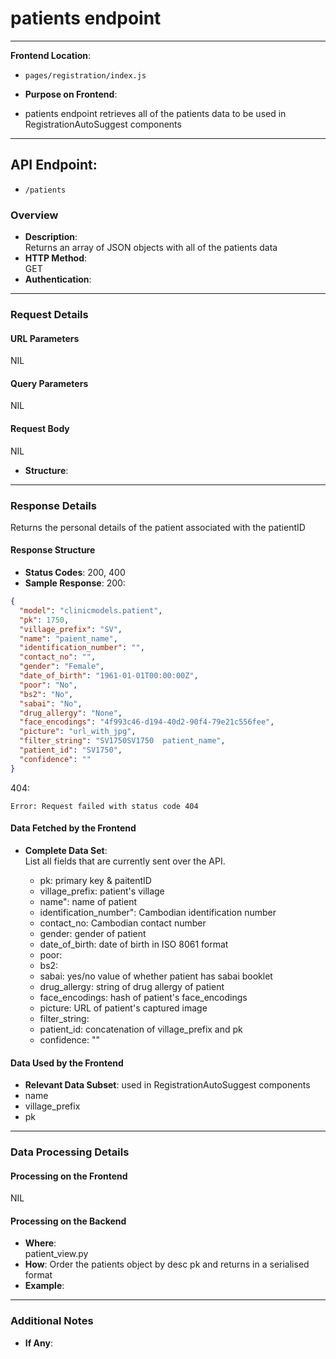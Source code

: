 # patients endpoint

---

**Frontend Location**:

- `pages/registration/index.js`

- **Purpose on Frontend**:
- patients endpoint retrieves all of the patients data to be used in RegistrationAutoSuggest components

---

## API Endpoint:

- `/patients`

### Overview

- **Description**:  
  Returns an array of JSON objects with all of the patients data
- **HTTP Method**:  
  GET
- **Authentication**:

---

### Request Details

#### URL Parameters

NIL

#### Query Parameters

NIL

#### Request Body

NIL

- **Structure**:

---

### Response Details

Returns the personal details of the patient associated with the patientID

#### Response Structure

- **Status Codes**:
  200, 400
- **Sample Response**:
  200:

```json
{
  "model": "clinicmodels.patient",
  "pk": 1750,
  "village_prefix": "SV",
  "name": "paient_name",
  "identification_number": "",
  "contact_no": "",
  "gender": "Female",
  "date_of_birth": "1961-01-01T00:00:00Z",
  "poor": "No",
  "bs2": "No",
  "sabai": "No",
  "drug_allergy": "None",
  "face_encodings": "4f993c46-d194-40d2-90f4-79e21c556fee",
  "picture": "url_with_jpg",
  "filter_string": "SV1750SV1750  patient_name",
  "patient_id": "SV1750",
  "confidence": ""
}
```

404:

```
Error: Request failed with status code 404
```

#### Data Fetched by the Frontend

- **Complete Data Set**:  
  List all fields that are currently sent over the API.

  - pk: primary key & paitentID
  - village_prefix: patient's village
  - name": name of patient
  - identification_number": Cambodian identification number
  - contact_no: Cambodian contact number
  - gender: gender of patient
  - date_of_birth: date of birth in ISO 8061 format
  - poor:
  - bs2:
  - sabai: yes/no value of whether patient has sabai booklet
  - drug_allergy: string of drug allergy of patient
  - face_encodings: hash of patient's face_encodings
  - picture: URL of patient's captured image
  - filter_string:
  - patient_id: concatenation of village_prefix and pk
  - confidence: ""

#### Data Used by the Frontend

- **Relevant Data Subset**:
  used in RegistrationAutoSuggest components
- name
- village_prefix
- pk

---

### Data Processing Details

#### Processing on the Frontend

NIL

#### Processing on the Backend

- **Where**:  
  patient_view.py
- **How**:
  Order the patients object by desc pk and returns in a serialised format
- **Example**:

---

### Additional Notes

- **If Any**:

